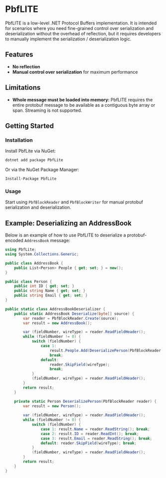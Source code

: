 
# PbfLITE

PbfLITE is a low-level .NET Protocol Buffers implementation. It is intended for scenarios where you need fine-grained control over serialization and deserialization without the overhead of reflection, but it requires developers to manually implement the serialization / deserialization logic.

## Features

- **No reflection**
- **Manual control over serialization** for maximum performance


## Limitations

- **Whole message must be loaded into memory:** PbfLITE requires the entire protobuf message to be available as a contiguous byte array or span. Streaming is not supported.

## Getting Started

### Installation

Install PbfLite via NuGet:

```bash
dotnet add package PbfLite
```

Or via the NuGet Package Manager:

```
Install-Package PbfLite
```

### Usage

Start using `PbfBlockReader` and `PbfBlockWriter` for manual protobuf serialization and deserialization.

## Example: Deserializing an AddressBook

Below is an example of how to use PbfLITE to deserialize a protobuf-encoded `AddressBook` message:

```csharp
using PbfLite;
using System.Collections.Generic;

public class AddressBook {
	public List<Person> People { get; set; } = new();
}

public class Person {
	public int ID { get; set; }
	public string Name { get; set; }
	public string Email { get; set; }
}

public static class AddressBookDeserializer {
	public static AddressBook Deserialize(byte[] source) {
		var reader = PbfBlockReader.Create(source);
		var result = new AddressBook();

		var (fieldNumber, wireType) = reader.ReadFieldHeader();
		while (fieldNumber != 0) {
			switch (fieldNumber) {
				case 1:
					result.People.Add(DeserializePerson(PbfBlockReader.Create(reader.ReadLengthPrefixedBytes())));
					break;
				default:
					reader.SkipField(wireType);
					break;
			}
			(fieldNumber, wireType) = reader.ReadFieldHeader();
		}
		return result;
	}

	private static Person DeserializePerson(PbfBlockReader reader) {
		var result = new Person();
        
		var (fieldNumber, wireType) = reader.ReadFieldHeader();
		while (fieldNumber != 0) {
			switch (fieldNumber) {
				case 1: result.Name = reader.ReadString(); break;
				case 2: result.ID = reader.ReadInt(); break;
				case 3: result.Email = reader.ReadString(); break;
				default: reader.SkipField(wireType); break;
			}
			(fieldNumber, wireType) = reader.ReadFieldHeader();
		}
		return result;
	}
}
```